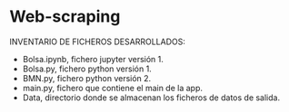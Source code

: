 # Web-scraping

INVENTARIO DE FICHEROS DESARROLLADOS:
- Bolsa.ipynb, fichero jupyter versión 1.
- Bolsa.py, fichero python versión 1.
- BMN.py, fichero python versión 2.
- main.py, fichero que contiene el main de la app.
- Data, directorio donde se almacenan los ficheros de datos de salida.
